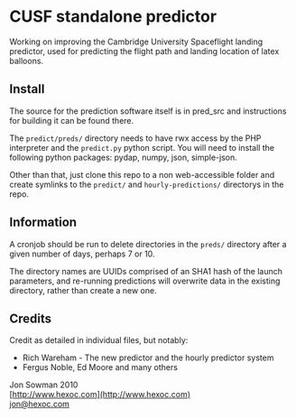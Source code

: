 # CUSF standalone predictor

Working on improving the Cambridge University Spaceflight landing predictor, used for predicting the flight path and landing location of latex balloons.  

## Install

The source for the prediction software itself is in pred_src and instructions for building it can be found there.  

The `predict/preds/` directory needs to have rwx access by the PHP interpreter and the `predict.py` python script. You will need to install the following python packages: pydap, numpy, json, simple-json.  

Other than that, just clone this repo to a non web-accessible folder and create symlinks to the `predict/` and `hourly-predictions/` directorys in the repo.  

## Information

A cronjob should be run to delete directories in the `preds/` directory after a given number of days, perhaps 7 or 10.  

The directory names are UUIDs comprised of an SHA1 hash of the launch parameters, and re-running predictions will overwrite data in the existing directory, rather than create a new one.  

## Credits

Credit as detailed in individual files, but notably:  
* Rich Wareham - The new predictor and the hourly predictor system  
* Fergus Noble, Ed Moore and many others  

Jon Sowman 2010  
[http://www.hexoc.com](http://www.hexoc.com)  
[jon@hexoc.com](mailto:jon@hexoc.com)  
